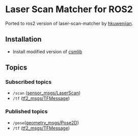 # Laser Scan Matcher for ROS2
Ported to ros2 version of laser-scan-matcher by [hkuwenjian](https://github.com/nkuwenjian/laser_scan_matcher).


## Installation
* Install modified version of [csmlib](https://github.com/AlexKaravaev/csm])
## Topics

### Subscribed topics
- `/scan` ([sensor_msgs/LaserScan](http://docs.ros.org/melodic/api/sensor_msgs/html/msg/LaserScan.html))
- `/tf` ([tf2_msgs/TFMessage](http://docs.ros.org/melodic/api/tf2_msgs/html/msg/TFMessage.html))
### Published topics
- `/pose`([geometry_msgs/Pose2D](http://docs.ros.org/en/api/geometry_msgs/html/msg/Pose2D.html))
- `/tf` ([tf2_msgs/TFMessage](http://docs.ros.org/melodic/api/tf2_msgs/html/msg/TFMessage.html))
